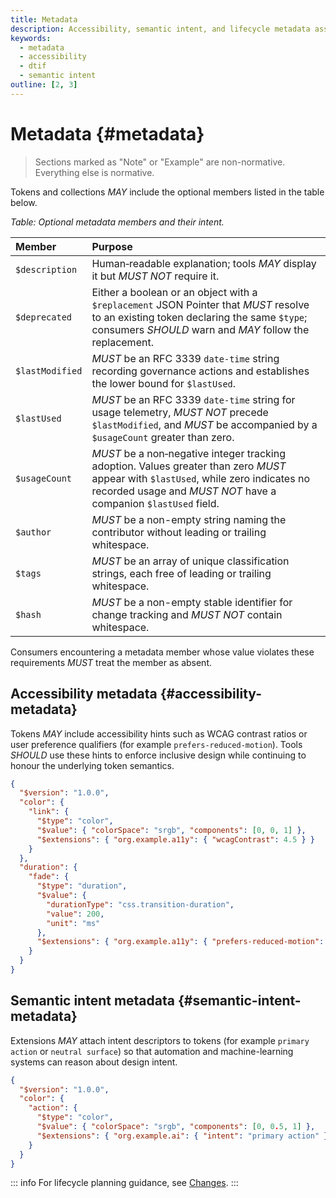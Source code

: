 ```yaml
---
title: Metadata
description: Accessibility, semantic intent, and lifecycle metadata associated with DTIF tokens.
keywords:
  - metadata
  - accessibility
  - dtif
  - semantic intent
outline: [2, 3]
---
```


# Metadata {#metadata}

> Sections marked as "Note" or "Example" are non-normative. Everything else is normative.

Tokens and collections _MAY_ include the optional members listed in the table below.

_Table: Optional metadata members and their intent._

| Member          | Purpose                                                                                                                                                                                                |
| :-------------- | :----------------------------------------------------------------------------------------------------------------------------------------------------------------------------------------------------- |
| `$description`  | Human‑readable explanation; tools _MAY_ display it but _MUST NOT_ require it.                                                                                                                          |
| `$deprecated`   | Either a boolean or an object with a `$replacement` JSON Pointer that _MUST_ resolve to an existing token declaring the same `$type`; consumers _SHOULD_ warn and _MAY_ follow the replacement.        |
| `$lastModified` | _MUST_ be an RFC 3339 `date-time` string recording governance actions and establishes the lower bound for `$lastUsed`.                                                                                 |
| `$lastUsed`     | _MUST_ be an RFC 3339 `date-time` string for usage telemetry, _MUST NOT_ precede `$lastModified`, and _MUST_ be accompanied by a `$usageCount` greater than zero.                                      |
| `$usageCount`   | _MUST_ be a non‑negative integer tracking adoption. Values greater than zero _MUST_ appear with `$lastUsed`, while zero indicates no recorded usage and _MUST NOT_ have a companion `$lastUsed` field. |
| `$author`       | _MUST_ be a non-empty string naming the contributor without leading or trailing whitespace.                                                                                                            |
| `$tags`         | _MUST_ be an array of unique classification strings, each free of leading or trailing whitespace.                                                                                                      |
| `$hash`         | _MUST_ be a non-empty stable identifier for change tracking and _MUST NOT_ contain whitespace.                                                                                                         |

Consumers encountering a metadata member whose value violates these requirements
_MUST_ treat the member as absent.

## Accessibility metadata {#accessibility-metadata}

Tokens _MAY_ include accessibility hints such as WCAG contrast
ratios or user preference qualifiers (for example `prefers-reduced-motion`).
Tools _SHOULD_ use these hints to enforce inclusive design while
continuing to honour the underlying token semantics.

```json dtif
{
  "$version": "1.0.0",
  "color": {
    "link": {
      "$type": "color",
      "$value": { "colorSpace": "srgb", "components": [0, 0, 1] },
      "$extensions": { "org.example.a11y": { "wcagContrast": 4.5 } }
    }
  },
  "duration": {
    "fade": {
      "$type": "duration",
      "$value": {
        "durationType": "css.transition-duration",
        "value": 200,
        "unit": "ms"
      },
      "$extensions": { "org.example.a11y": { "prefers-reduced-motion": true } }
    }
  }
}
```

## Semantic intent metadata {#semantic-intent-metadata}

Extensions _MAY_ attach intent descriptors to tokens (for example
`primary action` or `neutral surface`) so that automation and
machine-learning systems can reason about design intent.

```json dtif
{
  "$version": "1.0.0",
  "color": {
    "action": {
      "$type": "color",
      "$value": { "colorSpace": "srgb", "components": [0, 0.5, 1] },
      "$extensions": { "org.example.ai": { "intent": "primary action" } }
    }
  }
}
```

::: info
For lifecycle planning guidance, see [Changes](./changes.md#change-management).
:::
